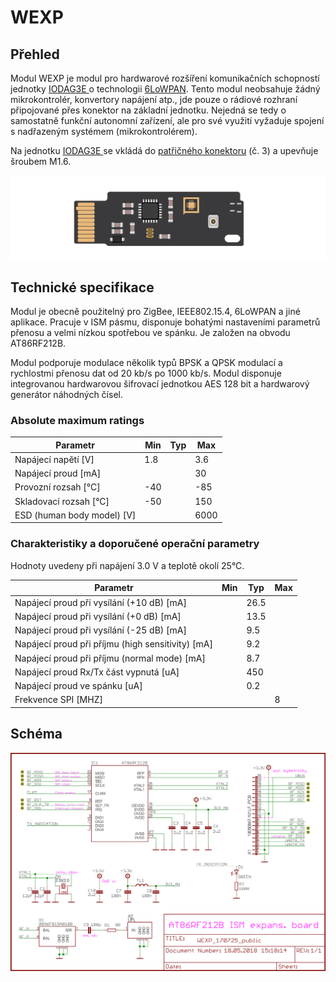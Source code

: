 # WEXP

## Přehled

Modul WEXP je modul pro hardwarové rozšíření komunikačních schopností jednotky [IODAG3E ](../zakladni-jednotky/iodag3e/)o technologii [6LoWPAN](../../konektivita/6lowpan.md). Tento modul neobsahuje žádný mikrokontrolér, konvertory napájení atp., jde pouze o rádiové rozhraní připojované přes konektor na základní jednotku. Nejedná se tedy o samostatně funkční autonomní zařízení, ale pro své využití vyžaduje spojení s nadřazeným systémem \(mikrokontrolérem\).

Na jednotku [IODAG3E ](../zakladni-jednotky/iodag3e/)se vkládá do [patřičného konektoru](../zakladni-jednotky/iodag3e/rozhrani-a-periferie.md#prehled) \(č. 3\) a upevňuje šroubem M1.6.

![](../../../.gitbook/assets/wexp_detail_small.png)

## Technické specifikace

Modul je obecně použitelný pro ZigBee, IEEE802.15.4, 6LoWPAN a jiné aplikace. Pracuje v ISM pásmu, disponuje bohatými nastaveními parametrů přenosu a velmi nízkou spotřebou ve spánku. Je založen na obvodu AT86RF212B.

Modul podporuje modulace několik typů BPSK a QPSK modulací a rychlostmi přenosu dat od 20 kb/s po 1000 kb/s. Modul disponuje integrovanou hardwarovou šifrovací jednotkou AES 128 bit a hardwarový generátor náhodných čísel.

### Absolute maximum ratings

| **Parametr** | **Min** | **Typ** | **Max** |
| --- | --- | --- | --- |
| Napájecí napětí \[V\] | 1.8 |  | 3.6 |
| Napájecí proud \[mA\] |  |  | 30 |
| Provozní rozsah \[°C\] | -40 |  | -85 |
| Skladovací rozsah \[°C\] | -50 |  | 150 |
| ESD \(human body model\) \[V\] |  |  | 6000 |

### Charakteristiky a doporučené operační parametry

Hodnoty uvedeny při napájení 3.0 V a teplotě okolí 25°C.

| **Parametr** | **Min** | **Typ** | **Max** |
| --- | --- | --- | --- |
| Napájecí proud při vysílání \(+10 dB\) \[mA\] |  | 26.5 |  |
| Napájecí proud při vysílání \(+0 dB\) \[mA\] |  | 13.5 |  |
| Napájecí proud při vysílání \(-25 dB\) \[mA\] |  | 9.5 |  |
| Napájecí proud při příjmu \(high sensitivity\) \[mA\] |  | 9.2 |  |
| Napájecí proud při příjmu \(normal mode\) \[mA\] |  | 8.7 |  |
| Napájecí proud Rx/Tx část vypnutá \[uA\] |  | 450 |  |
| Napájecí proud ve spánku \[uA\] |  | 0.2 |  |
| Frekvence SPI \[MHZ\] |  |  | 8 |

## Schéma

![Sch&#xE9;ma WEXP modulu obsahuje pouze RF transceiver, ant&#xE9;nn&#xED; obvod a nezbytn&#xE9; pasivn&#xED; sou&#x10D;&#xE1;stky.](../../../.gitbook/assets/wexp_170725_public.png)

